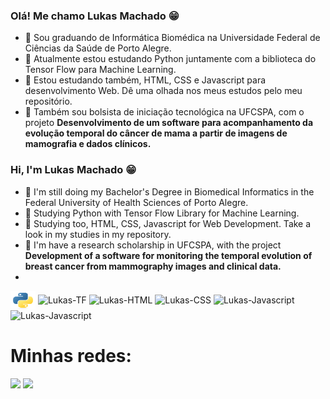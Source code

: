 ### Olá! Me chamo Lukas Machado 😁

- 🔭 Sou graduando de Informática Biomédica na Universidade Federal de Ciências da Saúde de Porto Alegre.
- 🌱 Atualmente estou estudando Python juntamente com a biblioteca do Tensor Flow para Machine Learning.
- 👀 Estou estudando também, HTML, CSS e Javascript para desenvolvimento Web. Dê uma olhada nos meus estudos pelo meu repositório.
- 👯 Também sou bolsista de iniciação tecnológica na UFCSPA, com o projeto **Desenvolvimento de um software para acompanhamento da evolução temporal do câncer de mama a partir de imagens de mamografia e dados clínicos.**

### Hi, I'm Lukas Machado 😁

- 🔭 I'm still doing my Bachelor's Degree in Biomedical Informatics in the Federal University of Health Sciences of Porto Alegre.
- 🌱 Studying Python with Tensor Flow Library for Machine Learning.
- 👀 Studying too, HTML, CSS, Javascript for Web Development. Take a look in my studies in my repository.
- 👯 I'm have a research scholarship in UFCSPA, with the project **Development of a software for monitoring the temporal evolution of breast cancer from mammography images and clinical data.**
- 
<div style="display: inline_block">
      <img align="center" alt="Lukas-Python" height="30" width="40" src="https://raw.githubusercontent.com/devicons/devicon/master/icons/python/python-original.svg">
      <img align="center" alt="Lukas-TF" height="30" width="40" src="https://cdn.jsdelivr.net/gh/devicons/devicon/icons/tensorflow/tensorflow-original.svg"/>
      <img align="center" alt="Lukas-HTML" height="30" width="40" src="https://icongr.am/devicon/html5-original-wordmark.svg?size=121&color=currentColor"/>
      <img align="center" alt="Lukas-CSS" height="30" width="40" src="https://icongr.am/devicon/css3-original-wordmark.svg?size=121&color=currentColor"/>
      <img align="center" alt="Lukas-Javascript" height="30" width="40" src="https://cdn.jsdelivr.net/gh/devicons/devicon/icons/javascript/javascript-original.svg"/>
      <img align="center" alt="Lukas-Javascript" height="30" width="40" src="https://cdn.jsdelivr.net/gh/devicons/devicon/icons/linux/linux-original.svg"/>
              
</div>
<div>
    <h1>Minhas redes:</h1>
    <a href = "mailto:lukasmachado.developer@gmail.com"><img src="https://img.shields.io/badge/-Gmail-%23333?style=for-the-badge&logo=gmail&logoColor=white" target="_blank"></a>
  <a href="https://www.linkedin.com/in/lukas-silva-machado-51110715a" target="_blank"><img src="https://img.shields.io/badge/-LinkedIn-%230077B5?style=for-the-badge&logo=linkedin&logoColor=white" target="_blank"></a>
</div>

